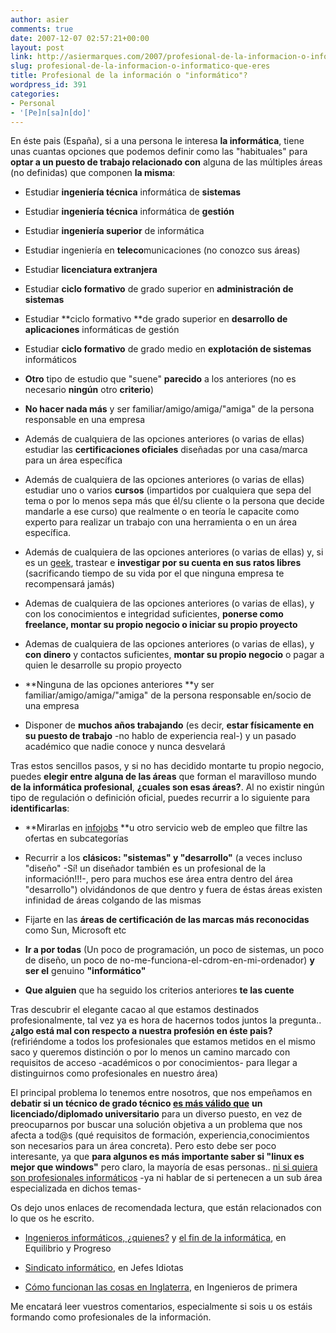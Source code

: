 ```yaml
---
author: asier
comments: true
date: 2007-12-07 02:57:21+00:00
layout: post
link: http://asiermarques.com/2007/profesional-de-la-informacion-o-informatico-que-eres/
slug: profesional-de-la-informacion-o-informatico-que-eres
title: Profesional de la información o "informático"?
wordpress_id: 391
categories:
- Personal
- '[Pe]n[sa]n[do]'
---
```


En éste pais (España), si a una persona le interesa **la informática**, tiene unas cuantas opciones que podemos definir como las "habituales" para **optar a un puesto de trabajo relacionado con** alguna de las múltiples áreas (no definidas) que componen **la misma**:



	
  * Estudiar **ingeniería técnica** informática de **sistemas**

	
  * Estudiar **ingeniería técnica** informática de **gestión**

	
  * Estudiar **ingeniería superior** de informática

	
  * Estudiar ingeniería en **teleco**municaciones (no conozco sus áreas)

	
  * Estudiar **licenciatura extranjera**

	
  * Estudiar **ciclo formativo** de grado superior en **administración de sistemas**

	
  * Estudiar **ciclo formativo **de grado superior en **desarrollo de aplicaciones** informáticas de gestión

	
  * Estudiar **ciclo formativo** de grado medio en **explotación de sistemas** informáticos

	
  * **Otro** tipo de estudio que "suene" **parecido** a los anteriores (no es necesario **ningún** otro **criterio**)

	
  * **No hacer nada más** y ser familiar/amigo/amiga/"amiga" de la persona responsable en una empresa

	
  * Además de cualquiera de las opciones anteriores (o varias de ellas) estudiar las **certificaciones oficiales** diseñadas por una casa/marca para un área específica

	
  * Además de cualquiera de las opciones anteriores (o varias de ellas) estudiar uno o varios **cursos** (impartidos por cualquiera que sepa del tema o por lo menos sepa más que él/su cliente o la persona que decide mandarle a ese curso) que realmente o en teoría le capacite como experto para realizar un trabajo con una herramienta o en un área específica.

	
  * Además de cualquiera de las opciones anteriores (o varias de ellas) y, si es un [geek](http://es.wikipedia.org/wiki/Geek), trastear e **investigar por su cuenta en sus ratos libres** (sacrificando tiempo de su vida por el que ninguna empresa te recompensará jamás)

	
  * Ademas de cualquiera de las opciones anteriores (o varias de ellas), y con los conocimientos e integridad suficientes, **ponerse como freelance, montar su propio negocio o iniciar su propio proyecto**

	
  * Ademas de cualquiera de las opciones anteriores (o varias de ellas), y **con dinero** y contactos suficientes, **montar su propio negocio** o pagar a quien le desarrolle su propio proyecto

	
  * **Ninguna de las opciones anteriores **y ser familiar/amigo/amiga/"amiga" de la persona responsable en/socio de una empresa

	
  * Disponer de **muchos años trabajando** (es decir, **estar físicamente en su puesto de trabajo** -no hablo de experiencia real-) y un pasado académico que nadie conoce y nunca desvelará


Tras estos sencillos pasos, y si no has decidido montarte tu propio negocio, puedes **elegir entre alguna de las áreas** que forman el maravilloso mundo **de la informática profesional**, **¿cuales son esas áreas?**.
Al no existir ningún tipo de regulación o definición oficial, puedes recurrir a lo siguiente para **identificarlas**:



	
  * **Mirarlas en [infojobs](http://infojobs.net) **u otro servicio web de empleo que filtre las ofertas en subcategorías

	
  * Recurrir a los **clásicos: "sistemas" y "desarrollo"** (a veces incluso "diseño" -Sí! un diseñador también es un profesional de la información!!!-, pero para muchos ese área entra dentro del área "desarrollo") olvidándonos de que dentro y fuera de éstas áreas existen infinidad de áreas colgando de las mismas

	
  * Fijarte en las **áreas de certificación de las marcas más reconocidas** como Sun, Microsoft etc

	
  * **Ir a por todas** (Un poco de programación, un poco de sistemas, un poco de diseño, un poco de no-me-funciona-el-cdrom-en-mi-ordenador) **y ser el** genuino **"informático"**

	
  * **Que alguien** que ha seguido los criterios anteriores **te las cuente**


Tras descubrir el elegante cacao al que estamos destinados profesionalmente, tal vez ya es hora de hacernos todos juntos la pregunta.. **¿algo está mal con respecto a nuestra profesión en éste pais?** (refiriéndome a todos los profesionales que estamos metidos en el mismo saco y queremos distinción o por lo menos un camino marcado con requisitos de acceso -académicos o por conocimientos- para llegar a distinguirnos como profesionales en nuestro área)

El principal problema lo tenemos entre nosotros, que nos empeñamos en **debatir si un técnico de grado técnico [es más válido que](http://www.ajapon.com/estudios/%C2%BFquien-es-ingeniero/)** **un licenciado/diplomado universitario** para un diverso puesto, en vez de preocuparnos por buscar una solución objetiva a un problema que nos afecta a tod@s (qué requisitos de formación, experiencia,conocimientos son necesarios para un área concreta).
Pero esto debe ser poco interesante, ya que **para algunos es más importante saber si "linux es mejor que windows"** pero claro, la mayoría de esas personas.. [ni si quiera son profesionales informáticos](http://elladodelmal.blogspot.com/2006/09/tcnico-less.html) -ya ni hablar de si pertenecen a un sub área especializada en dichos temas-

Os dejo unos enlaces de recomendada lectura, que están relacionados con lo que os he escrito.



	
  * [Ingenieros informáticos, ¿quienes?](http://equipro.blogspot.com/2007/11/ingenieros-informticos-quienes.html) y [el fin de la informática](http://equipro.blogspot.com/2007/11/el-fin-de-la-informtica.html), en Equilibrio y Progreso

	
  * [Sindicato informático](http://jefesidiotas.com/2007/11/20/sindicato-informatico/), en Jefes Idiotas

	
  * [Cómo funcionan las cosas en Inglaterra](http://www.ingenierosdeprimera.com/node/1198), en Ingenieros de primera


Me encatará leer vuestros comentarios, especialmente si sois u os estáis formando como profesionales de la información.
